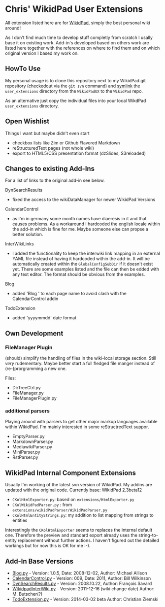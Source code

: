 Chris' WikidPad User Extensions
===============================
All extension listed here are for [WikidPad](http://wikidpad.sourceforge.net), simply the best personal wiki around!

As I don't find much time to develop stuff completly from scratch I usally base it on existing work. Add-in's developed based on others work are listed here together with the references on where to find them and on which original version I based my work on.

HowTo Use
---------

My personal usage is to clone this repository next to my WikidPad.git repository (checkedout via
the `git svn` command) and [symlink](http://schinagl.priv.at/nt/hardlinkshellext/hardlinkshellext.html) the `user_extensions` directory from the `WikidPadUX` to the `WikidPad` repo.

As an alternative just copy the individual files into your local WikdPad `user_extensions` 
directory.


Open Wishlist
-------------

Things I want but maybe didn't even start

  * checkbox lists like Zim or Github Flavored Markdown
  * reStructuredText pages (not whole wiki)
  * export to HTML5/CSS presentation format (dzSlides, S3reloaded)



Changes to existing Add-Ins
---------------------------

For a list of links to the original add-in see below.

DynSearchResults
  * fixed the access to the wikiDataManager for newer WikidPad Versions
    
CalendarControl
  * as I'm in germany some month names have diaeresis in it and that causes
    problems.  As a workaround I hardcoded the english locale within the add-in
    which is fine for me. Maybe someone else can propse a better solution.
                        

InterWikiLinks 
  * I added the functionality to keep the interwiki link
    mapping in an external YAML file instead of having it
    hardcoded within the add-in. It will be automatically
    created within the `GlobalConfigSubDir` if it doesn't
    exist yet. There are some examples listed and the file
    can then be edded with any text editor. The format
    should be obvious from the examples.

Blog
  * added 'Blog ' to each page name to avoid clash with the CalendarControl
    addin

TodoExtension
  * added 'yyyymmdd' date format 

Own Development
---------------

### FileManager Plugin

(should) simplify the handling of files in the wiki-local storage section.
Still *very* rudementary. Maybe better start a full fledged file manger instead
of (re-)prorgramming a new one.

Files:
  * DirTreeCtrl.py
  * FileManager.py
  * FileManagerPlugin.py


### additional parsers

Playing around with parsers to get other major markup languages available
within WikidPad. I'm mainly interested in some reStructredText suppor.

  * EmptyParser.py
  * MarkdownParser.py
  * MediawikiParser.py
  * MiniParser.py
  * RstParser.py


WikidPad Internal Component Extensions
--------------------------------------

Usually I'm working of the latest svn version of WikidPad. My addins are updated with the original code.
Currently base: WikidPad 2.3beta12 

 * `CKolHtmlExporter.py`: based on `extensions/HtmlExporter.py`
 * `CKolWikidPadParser.py` : from `extensions/wikidPadParser/WikidPadParser.py`
 * `CKolHtmlEntityStrings.py`: my addition to list mapping from strings to entities 

Interestingly the `CKolHtmlExporter` seems to replaces the internal default one. Therefore the preview
and standard export already uses the string-to-entity replacement without further actions.
I haven't figured out the detailed workings but for now this is OK for me :-).


Add-In Base Versions
--------------------

 * [Blog.py](https://sites.google.com/site/workbenchofstuff/home/blogger) - 
Version: 1.0.5,
Date: 2008-12-02,
Author: Michael Allison
 * [CalendarControl.py](http://calendarcontrol.wikidot.com/) - 
Version: 009, 
Date: 2011,
Author: Bill Wilkinson
 * [DynSearchResults.py](http://www.fsavard.com/flow/wikidpad-dynamic-search-results/) - 
Version: 2008.10.22,
Author: François Savard
 * [WikidpadInterWiki.py](http://trac.wikidpad2.webfactional.com/wiki/WikidpadInterWiki) -
Version: 2011-12-16 (wiki change date)
Author: M. Butscher(?)
 * [TodoExtension.py](http://www.ziemski.net/wikidpad/todo_extension.html) - 
Version: 2014-03-02 beta
Author: Christian Ziemski
